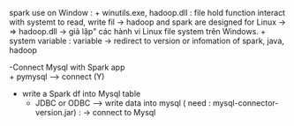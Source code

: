 spark use on Window :
    + winutils.exe, hadoop.dll : file hold function interact with systemt to read, write fil
        -> hadoop and spark are designed for Linux -> 
             => hadoop.dll -> giả lập" các hành vi Linux file system trên Windows.
    + system variable : variable -> redirect to version or infomation of spark, java, hadoop
    
-Connect Mysql with Spark app  
    + pymysql  -->  connect  (Y)
- write a Spark df into Mysql table 
    + JDBC or ODBC   --> write data into mysql  ( need : mysql-connector-version.jar) : -> connect to Mysql

    
